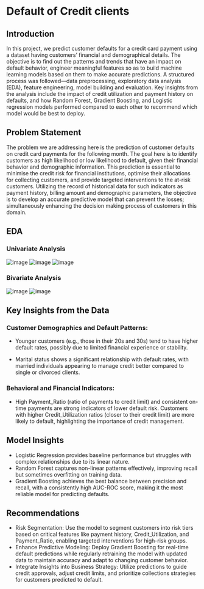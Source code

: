 # Default of Credit clients
## Introduction
In this project, we predict customer defaults for a credit card payment using a dataset having customers’ financial and demographical details. The objective is to find out the patterns and trends that have an impact on default behavior, engineer meaningful features so as to build machine learning models based on them to make accurate predictions. A structured process was followed—data preprocessing, exploratory data analysis (EDA), feature engineering, model building and evaluation. Key insights from the analysis include the impact of credit utilization and payment history on defaults, and how Random Forest, Gradient Boosting, and Logistic regression models performed compared to each other to recommend which model would be best to deploy.

## Problem Statement
The problem we are addressing here is the prediction of customer defaults on credit card payments for the following month. The goal here is to identify customers as high likelihood or low likelihood to default, given their financial behavior and demographic information. This prediction is essential to minimise the credit risk for financial institutions, optimise their allocations for collecting customers, and provide targeted interventions to the at-risk customers. Utilizing the record of historical data for such indicators as payment history, billing amount and demographic parameters, the objective is to develop an accurate predictive model that can prevent the losses; simultaneously enhancing the decision making process of customers in this domain.
## EDA
### Univariate Analysis
![image](https://github.com/user-attachments/assets/02726291-6bf1-41b4-9ffd-3adb86119ab8)
![image](https://github.com/user-attachments/assets/2e9917eb-054a-4e78-a989-9daa4557a6c2)
![image](https://github.com/user-attachments/assets/79561d8e-c1e2-4381-8184-cd0beee67cec)

###  Bivariate Analysis
![image](https://github.com/user-attachments/assets/4bfd6e85-ee50-4f76-89d3-93dd4bd93e8a)
![image](https://github.com/user-attachments/assets/51577daa-3da7-4135-9704-b17e5c327485)

## Key Insights from the Data
### Customer Demographics and Default Patterns:

 * Younger customers (e.g., those in their 20s and 30s) tend to have higher default rates, possibly due to limited financial experience or stability.

 * Marital status shows a significant relationship with default rates, with married individuals appearing to manage credit better compared to single or divorced clients.

### Behavioral and Financial Indicators:

* High Payment_Ratio (ratio of payments to credit limit) and consistent on-time payments are strong indicators of lower default risk.
Customers with higher Credit_Utilization ratios (closer to their credit limit) are more likely to default, highlighting the importance of credit management.


## Model Insights
* Logistic Regression provides baseline performance but struggles with complex relationships due to its linear nature.
* Random Forest captures non-linear patterns effectively, improving recall but sometimes overfitting on training data.
* Gradient Boosting achieves the best balance between precision and recall, with a consistently high AUC-ROC score, making it the most reliable model for predicting defaults.

## Recommendations
* Risk Segmentation: Use the model to segment customers into risk tiers based on critical features like payment history, Credit_Utilization, and Payment_Ratio, enabling targeted interventions for high-risk groups.
* Enhance Predictive Modeling: Deploy Gradient Boosting for real-time default predictions while regularly retraining the model with updated data to maintain accuracy and adapt to changing customer behavior.
* Integrate Insights into Business Strategy: Utilize predictions to guide credit approvals, adjust credit limits, and prioritize collections strategies for customers predicted to default.
